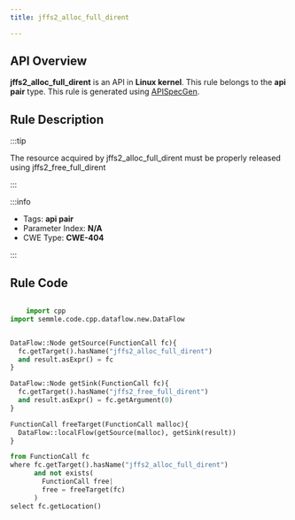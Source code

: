 ```yaml
---
title: jffs2_alloc_full_dirent

---
```



## API Overview
**jffs2_alloc_full_dirent** is an API in **Linux kernel**. This rule belongs to the **api pair** type. This rule is generated using [APISpecGen](../../tools/APISpecGen).
## Rule Description

:::tip

The resource acquired by jffs2_alloc_full_dirent must be properly released using jffs2_free_full_dirent

:::

:::info

- Tags: **api pair**
- Parameter Index: **N/A**
- CWE Type: **CWE-404**

:::

## Rule Code
```python

    import cpp
import semmle.code.cpp.dataflow.new.DataFlow


DataFlow::Node getSource(FunctionCall fc){
  fc.getTarget().hasName("jffs2_alloc_full_dirent")
  and result.asExpr() = fc
}

DataFlow::Node getSink(FunctionCall fc){
  fc.getTarget().hasName("jffs2_free_full_dirent")
  and result.asExpr() = fc.getArgument(0)
}

FunctionCall freeTarget(FunctionCall malloc){
  DataFlow::localFlow(getSource(malloc), getSink(result))
}

from FunctionCall fc
where fc.getTarget().hasName("jffs2_alloc_full_dirent")
      and not exists(
        FunctionCall free| 
        free = freeTarget(fc)
      )
select fc.getLocation()

    
```